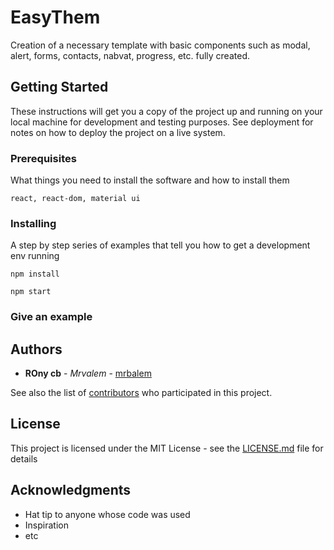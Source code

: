# EasyThem

Creation of a necessary template with basic components such as modal, alert, forms, contacts, nabvat, progress, etc. fully created.

## Getting Started

These instructions will get you a copy of the project up and running on your local machine for development and testing purposes. See deployment for notes on how to deploy the project on a live system.

### Prerequisites

What things you need to install the software and how to install them

```
react, react-dom, material ui
```

### Installing

A step by step series of examples that tell you how to get a development env running


```
npm install
```
```
npm start
```

### Give an example


## Authors

* **ROny cb** - *Mrvalem* - [mrbalem](https://https://github.com/mrbalem)

See also the list of [contributors](https://github.com/mrbalem/EasyTheme/contributors) who participated in this project.

## License

This project is licensed under the MIT License - see the [LICENSE.md](LICENSE.md) file for details

## Acknowledgments

* Hat tip to anyone whose code was used
* Inspiration
* etc

